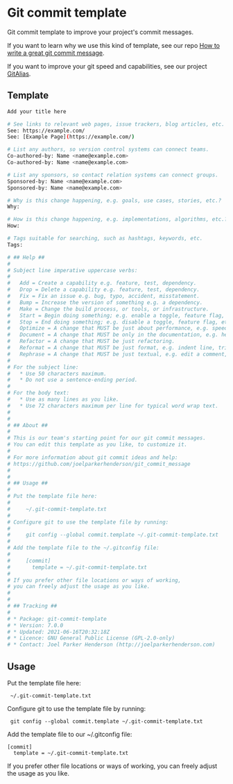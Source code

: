 # Git commit template

Git commit template to improve your project's commit messages.

If you want to learn why we use this kind of template,
see our repo [How to write a great git commit message](https://github.com/joelparkerhenderson/git-commit-message).

If you want to improve your git speed and capabilities,
see our project [GitAlias](https://github.com/gitalias/gitalias).


## Template

```sh
Add your title here

# See links to relevant web pages, issue trackers, blog articles, etc.
See: https://example.com/
See: [Example Page](https://example.com/)

# List any authors, so version control systems can connect teams.
Co-authored-by: Name <name@example.com>
Co-authored-by: Name <name@example.com>

# List any sponsors, so contact relation systems can connect groups.
Sponsored-by: Name <name@example.com>
Sponsored-by: Name <name@example.com>

# Why is this change happening, e.g. goals, use cases, stories, etc.?
Why:

# How is this change happening, e.g. implementations, algorithms, etc.?
How:

# Tags suitable for searching, such as hashtags, keywords, etc.
Tags:

# ## Help ##
#
# Subject line imperative uppercase verbs:
#
#   Add = Create a capability e.g. feature, test, dependency.
#   Drop = Delete a capability e.g. feature, test, dependency.
#   Fix = Fix an issue e.g. bug, typo, accident, misstatement.
#   Bump = Increase the version of something e.g. a dependency.
#   Make = Change the build process, or tools, or infrastructure.
#   Start = Begin doing something; e.g. enable a toggle, feature flag, etc.
#   Stop = End doing something; e.g. disable a toggle, feature flag, etc.
#   Optimize = A change that MUST be just about performance, e.g. speed up code.
#   Document = A change that MUST be only in the documentation, e.g. help files.
#   Refactor = A change that MUST be just refactoring.
#   Reformat = A change that MUST be just format, e.g. indent line, trim space, etc.
#   Rephrase = A change that MUST be just textual, e.g. edit a comment, doc, etc.
#
# For the subject line:
#   * Use 50 characters maximum.
#   * Do not use a sentence-ending period.
#
# For the body text:
#   * Use as many lines as you like.
#   * Use 72 characters maximum per line for typical word wrap text.
#
#
# ## About ##
#
# This is our team's starting point for our git commit messages.
# You can edit this template as you like, to customize it.
#
# For more information about git commit ideas and help:
# https://github.com/joelparkerhenderson/git_commit_message
#
#
# ## Usage ##
#
# Put the template file here:
#
#     ~/.git-commit-template.txt
#
# Configure git to use the template file by running:
#
#     git config --global commit.template ~/.git-commit-template.txt
#
# Add the template file to the ~/.gitconfig file:
#
#     [commit]
#       template = ~/.git-commit-template.txt
#
# If you prefer other file locations or ways of working,
# you can freely adjust the usage as you like.
#
#
# ## Tracking ##
#
# * Package: git-commit-template
# * Version: 7.0.0
# * Updated: 2021-06-16T20:32:18Z
# * Licence: GNU General Public License (GPL-2.0-only)
# * Contact: Joel Parker Henderson (http://joelparkerhenderson.com)
```

## Usage

Put the template file here:

     ~/.git-commit-template.txt

Configure git to use the template file by running:

     git config --global commit.template ~/.git-commit-template.txt

Add the template file to our ~/.gitconfig file:

    [commit]
      template = ~/.git-commit-template.txt

If you prefer other file locations or ways of working,
you can freely adjust the usage as you like.
